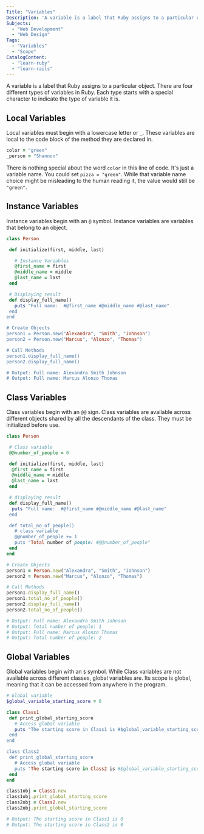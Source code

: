 ```yaml
---
Title: "Variables"
Description: 'A variable is a label that Ruby assigns to a particular object. There are four different types of variables in Ruby. Each type starts with a special character to indicate the type of variable it is. Local variables must begin with a lowercase letter or . These variables are local to the code block of the method they are declared in. ruby color = "green" person = "Shannon"  There is nothing special about the word color in this line of code. Its just a variable name. You could set pizza = "green". While that variable name choice might be misleading to the human reading it, the value would still be "green".'
Subjects:
  - "Web Development"
  - "Web Design"
Tags:
  - "Variables"
  - "Scope"
CatalogContent:
  - "learn-ruby"
  - "learn-rails"
---
```


A variable is a label that Ruby assigns to a particular object. There are four different types of variables in Ruby. Each type starts with a special character to indicate the type of variable it is.

## Local Variables

Local variables must begin with a lowercase letter or `_`. These variables are local to the code block of the method they are declared in.

```ruby
color = "green"
_person = "Shannon"
```

There is nothing special about the word `color` in this line of code. It's just a variable name. You could set `pizza = "green"`. While that variable name choice might be misleading to the human reading it, the value would still be `"green"`.

## Instance Variables

Instance variables begin with an `@` symbol. Instance variables are variables that belong to an object.

```ruby
class Person

 def initialize(first, middle, last)

   # Instance Variables
   @first_name = first
   @middle_name = middle
   @last_name = last
 end

 # Displaying result
 def display_full_name()
   puts "Full name:  #@first_name #@middle_name #@last_name"
 end
end

# Create Objects
person1 = Person.new("Alexandra", "Smith", "Johnson")
person2 = Person.new("Marcus", "Alonzo", "Thomas")

# Call Methods
person1.display_full_name()
person2.display_full_name()

# Output: Full name: Alexandra Smith Johnson
# Output: Full name: Marcus Alonzo Thomas
```

## Class Variables

Class variables begin with an `@@` sign. Class variables are available across different objects shared by all the descendants of the class. They must be initialized before use.

```ruby
class Person

 # Class variable
 @@number_of_people = 0

 def initialize(first, middle, last)
  @first_name = first
  @middle_name = middle
  @last_name = last
 end

 # displaying result
 def display_full_name()
  puts "Full name:  #@first_name #@middle_name #@last_name"
 end

 def total_no_of_people()
   # class variable
   @@number_of_people += 1
   puts "Total number of people: #@@number_of_people"
 end
end

# Create Objects
person1 = Person.new("Alexandra", "Smith", "Johnson")
person2 = Person.new("Marcus", "Alonzo", "Thomas")

# Call Methods
person1.display_full_name()
person1.total_no_of_people()
person2.display_full_name()
person2.total_no_of_people()

# Output: Full name: Alexandra Smith Johnson
# Output: Total number of people: 1
# Output: Full name: Marcus Alonzo Thomas
# Output: Total number of people: 2
```

## Global Variables

Global variables begin with an `$` symbol. While Class variables are not available across different classes, global variables are. Its scope is global, meaning that it can be accessed from anywhere in the program.

```ruby
# Global variable
$global_variable_starting_score = 0

class Class1
 def print_global_starting_score
   # Access global variable
   puts "The starting score in Class1 is #$global_variable_starting_score"
 end
end

class Class2
 def print_global_starting_score
   # Access global variable
   puts "The starting score in Class2 is #$global_variable_starting_score"
 end
end

class1obj = Class1.new
class1obj.print_global_starting_score
class2obj = Class2.new
class2obj.print_global_starting_score

# Output: The starting score in Class1 is 0
# Output: The starting score in Class2 is 0
```
